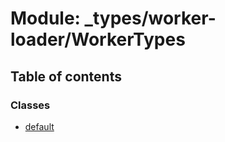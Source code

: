 # Module: \_types/worker-loader/WorkerTypes

## Table of contents

### Classes

- [default](../classes/_types_worker_loader_WorkerTypes.default.md)
